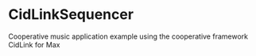 # CidLinkSequencer
Cooperative music application example using the cooperative framework CidLink for Max
